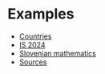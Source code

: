 # Examples

- [Countries](../Countries)
- [IS 2024](./IS)
- [Slovenian mathematics](./SImat)
- [Sources](./Sources)
